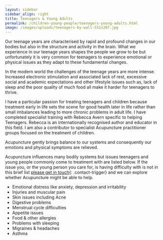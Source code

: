 ```yaml
---
layout: sidebar
sidebar_align: right
title: Teenagers & Young Adults
permalink: /children-young-people/teenagers-young-adults.html
image: /images/uploads/teenagers-by-wall-551x297.jpg
---
```

Our teenage years are characterised by rapid and profound changes in our bodies but also in the structure and activity in the brain. What we experience in our teenage years shapes the people we grow to be but unfortunately it is very common for teenagers to experience emotional or physical issues as they adapt to these fundamental changes.

In the modern world the challenges of the teenage years are more intense. Increased electronic stimulation and associated lack of rest, excessive social and academic expectations and other lifestyle issues such as, lack of sleep and the poor quality of much food all make it harder for teenagers to thrive.

I have a particular passion for treating teenagers and children because treatment early in life sets the scene for good health later in life rather than small imbalances leading to more chronic problems in adult life. I have completed specialist training with Rebecca Avern specific to helping Teenagers. Rebecca is an internationally recognised author and educator in this field. I am also a contributor to specialist Acupuncture practitioner groups focused on the treatment of children.
 
Acupuncture gently brings balance to our systems and consequently our emotions and physical symptoms are relieved. 

Acupuncture influences many bodily systems but issues teenagers and young people commonly come to treatment with are listed below. If the issue you, or the young person you care for, is having difficulty with is not in this brief list [please get in touch](#contact-trigger){: .contact-trigger} and we can explore whether Acupuncture might be able to help.  
<ul>
    <li>Emotional distress like anxiety, depression and irritability</li>
    <li>Injuries and muscular pain</li>
    <li>Skin issues including Acne</li>    
    <li>Digestive problems</li>
    <li>Menstrual cycle difficulties</li>
    <li>Appetite issues</li>
    <li>Food & other allergies</li>
    <li>Problems with sleeping</li>
     <li>Migraines & headaches</li>
    <li>Asthma</li>
</ul> 